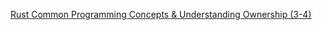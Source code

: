 [Rust Common Programming Concepts & Understanding Ownership (3-4)](https://www.youtube.com/watch?v=NquNkzNYUq0)